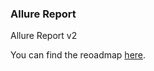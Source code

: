 ### Allure Report

Allure Report v2

You can find the reoadmap [here](https://github.com/allurefw/allure-report/wiki/Roadmap).
